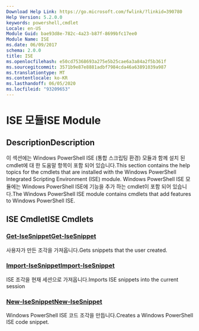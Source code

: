 ```yaml
---
Download Help Link: https://go.microsoft.com/fwlink/?linkid=390780
Help Version: 5.2.0.0
keywords: powershell,cmdlet
Locale: en-US
Module Guid: bae93d8e-782c-4a23-b87f-8699bfc17ee0
Module Name: ISE
ms.date: 06/09/2017
schema: 2.0.0
title: ISE
ms.openlocfilehash: e50cd75368693a275e5b25cae6a3a84a2f5b361f
ms.sourcegitcommit: 3571b9e87e8881adbf7984cda46a63891039a987
ms.translationtype: MT
ms.contentlocale: ko-KR
ms.lasthandoff: 06/05/2020
ms.locfileid: "93209653"
---
```

# <span data-ttu-id="7c1fe-103">ISE 모듈</span><span class="sxs-lookup"><span data-stu-id="7c1fe-103">ISE Module</span></span>

## <span data-ttu-id="7c1fe-104">Description</span><span class="sxs-lookup"><span data-stu-id="7c1fe-104">Description</span></span>

<span data-ttu-id="7c1fe-105">이 섹션에는 Windows PowerShell ISE (통합 스크립팅 환경) 모듈과 함께 설치 된 cmdlet에 대 한 도움말 항목이 포함 되어 있습니다.</span><span class="sxs-lookup"><span data-stu-id="7c1fe-105">This section contains the help topics for the cmdlets that are installed with the Windows PowerShell Integrated Scripting Environment (ISE) module.</span></span> <span data-ttu-id="7c1fe-106">Windows PowerShell ISE 모듈에는 Windows PowerShell ISE에 기능을 추가 하는 cmdlet이 포함 되어 있습니다.</span><span class="sxs-lookup"><span data-stu-id="7c1fe-106">The Windows PowerShell ISE module contains cmdlets that add features to Windows PowerShell ISE.</span></span>

## <span data-ttu-id="7c1fe-107">ISE Cmdlet</span><span class="sxs-lookup"><span data-stu-id="7c1fe-107">ISE Cmdlets</span></span>

### [<span data-ttu-id="7c1fe-108">Get-IseSnippet</span><span class="sxs-lookup"><span data-stu-id="7c1fe-108">Get-IseSnippet</span></span>](Get-IseSnippet.md)
<span data-ttu-id="7c1fe-109">사용자가 만든 조각을 가져옵니다.</span><span class="sxs-lookup"><span data-stu-id="7c1fe-109">Gets snippets that the user created.</span></span>

### [<span data-ttu-id="7c1fe-110">Import-IseSnippet</span><span class="sxs-lookup"><span data-stu-id="7c1fe-110">Import-IseSnippet</span></span>](Import-IseSnippet.md)
<span data-ttu-id="7c1fe-111">ISE 조각을 현재 세션으로 가져옵니다.</span><span class="sxs-lookup"><span data-stu-id="7c1fe-111">Imports ISE snippets into the current session</span></span>

### [<span data-ttu-id="7c1fe-112">New-IseSnippet</span><span class="sxs-lookup"><span data-stu-id="7c1fe-112">New-IseSnippet</span></span>](New-IseSnippet.md)
<span data-ttu-id="7c1fe-113">Windows PowerShell ISE 코드 조각을 만듭니다.</span><span class="sxs-lookup"><span data-stu-id="7c1fe-113">Creates a Windows PowerShell ISE code snippet.</span></span>
